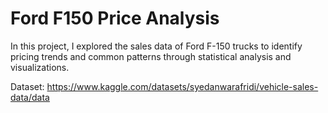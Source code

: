 # Ford F150 Price Analysis
In this project, I explored the sales data of Ford F-150 trucks to identify pricing trends and common patterns through statistical analysis and visualizations.

Dataset: https://www.kaggle.com/datasets/syedanwarafridi/vehicle-sales-data/data 
